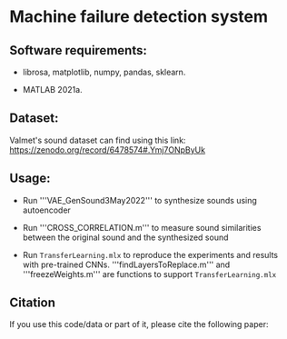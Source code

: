 # Machine failure detection system

## Software requirements:
- librosa, matplotlib, numpy, pandas, sklearn. 

- MATLAB 2021a.

## Dataset:
Valmet's sound dataset can find using this link: https://zenodo.org/record/6478574#.Ymj7ONpByUk

## Usage:

- Run '''VAE_GenSound3May2022''' to synthesize sounds using autoencoder

- Run '''CROSS_CORRELATION.m''' to measure sound similarities between the original sound and the synthesized sound

- Run ```TransferLearning.mlx``` to reproduce the experiments and results with pre-trained CNNs. '''findLayersToReplace.m''' and '''freezeWeights.m''' are functions to support ```TransferLearning.mlx```

## Citation
If you use this code/data or part of it, please cite the following paper:


